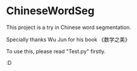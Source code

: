 # ChineseWordSeg

This project is a try in Chinese word segmentation.

Specially thanks Wu Jun for his book 《数学之美》

To use this, please read "Test.py" firstly.

:D
